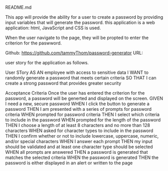README.md

This app will provide the ability for a user to create a password by providing input variables that will generate the password. 
this application is a web application: html, JavaScript and CSS is used.  

When the user navigate to the page, they will be propted to enter the criterion for the paswword.  

Github:  https://github.com/tammyThom/password-generator
URL:  

user story for the application as follows. 

User STory
AS AN employee with access to sensitive data
I WANT to randomly generate a password that meets certain criteria
SO THAT I can create a strong password that provides greater security

Acceptance Criteria
Once the user has entered the criterion for the password, a password will be generted and displayed on the screen. 
GIVEN I need a new, secure password
WHEN I click the button to generate a password
THEN I am presented with a series of prompts for password criteria
WHEN prompted for password criteria
THEN I select which criteria to include in the password
WHEN prompted for the length of the password
THEN I choose a length of at least 8 characters and no more than 128 characters
WHEN asked for character types to include in the password
THEN I confirm whether or not to include lowercase, uppercase, numeric, and/or special characters
WHEN I answer each prompt
THEN my input should be validated and at least one character type should be selected
WHEN all prompts are answered
THEN a password is generated that matches the selected criteria
WHEN the password is generated
THEN the password is either displayed in an alert or written to the page